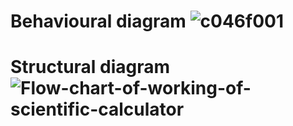 # Behavioural diagram ![c046f001](https://user-images.githubusercontent.com/101009876/161363052-4fb0d955-4d19-43e0-b01c-6a079030878e.png) 
# Structural diagram ![Flow-chart-of-working-of-scientific-calculator](https://user-images.githubusercontent.com/101009876/161363099-4a4dfb95-f817-4527-b82e-3d8c8bc83205.png)


